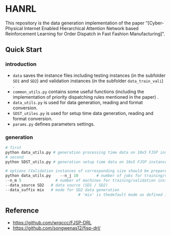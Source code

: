 # HANRL

This repository is the data generation implementation of the paper “[Cyber-Physical Internet Enabled Hierarchical Attention Network based Reinforcement Learning for Order Dispatch in Fast Fashion Manufacturing]”.

## Quick Start


### introduction

- `data` saves the instance files including testing instances (in the subfolder `SD1` and `SD2`) and validation instances (in the subfolder `data_train_vali`) .
- `common_utils.py` contains some useful functions (including the implementation of priority dispatching rules mentioned in the paper) .
- `data_utils.py` is used for data generation, reading and format conversion.
- `SDST_utiles.py` is used for setup time data generation, reading and format conversion.
- `params.py` defines parameters settings.


### generation

```python
# first
python data_utils.py # generation processing time data on 10x5 FJSP instances using SD2
# second
python SDST_utils.py # generation setup time data on 10x5 FJSP instances using SD2

# options (Validation instances of corresponding size should be prepared in ./data/data_train_vali/{data_source})
python data_utils.py 	--n_j 10		# number of jobs for training/validation instances
--n_m 5			      # number of machines for training/validation instances
--data_source SD2	# data source (SD1 / SD2)
--data_suffix mix	# mode for SD2 data generation
            					# 'mix' is thedefault mode as defined in the paper
```

## Reference

- https://github.com/wrqccc/FJSP-DRL
- https://github.com/songwenas12/fjsp-drl/

